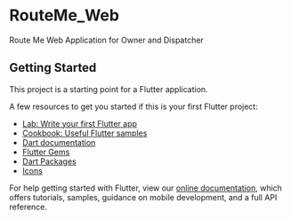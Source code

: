 # RouteMe_Web

Route Me Web Application for Owner and Dispatcher

## Getting Started

This project is a starting point for a Flutter application.

A few resources to get you started if this is your first Flutter project:

- [Lab: Write your first Flutter app](https://flutter.dev/docs/get-started/codelab)
- [Cookbook: Useful Flutter samples](https://flutter.dev/docs/cookbook)
- [Dart documentation](https://dart.dev/guides)
- [Flutter Gems](https://fluttergems.dev/)
- [Dart Packages](https://pub.dev/)
- [Icons](https://www.iconfinder.com/)

For help getting started with Flutter, view our
[online documentation](https://flutter.dev/docs), which offers tutorials,
samples, guidance on mobile development, and a full API reference.
